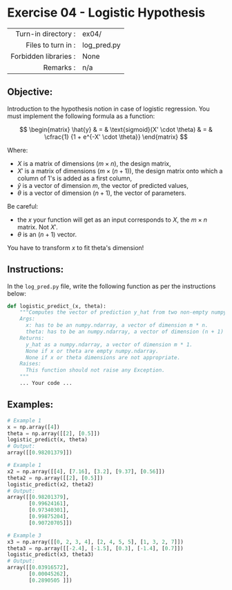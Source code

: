 # Exercise 04 - Logistic Hypothesis

|                         |                  |
| -----------------------:| ---------------- |
|   Turn-in directory :   |  ex04/           |
|   Files to turn in :    |  log_pred.py     |
|   Forbidden libraries : |  None            |
|   Remarks :             |  n/a             |

## Objective:
Introduction to the hypothesis notion in case of logistic regression.
You must implement the following formula as a function:  

$$
\begin{matrix}
\hat{y} & = & \text{sigmoid}(X' \cdot \theta) & = & \cfrac{1} {1 + e^{-X' \cdot \theta}}    
\end{matrix}
$$

Where:
- $X$ is a matrix of dimensions $(m \times n)$, the design matrix,
- $X'$ is a matrix of dimensions $(m \times (n + 1))$, the design matrix onto which a column of $1$'s is added as a first column,
- $\hat{y}$ is a vector of dimension $m$, the vector of predicted values,
- $\theta$ is a vector of dimension $(n + 1)$, the vector of parameters.

Be careful: 
- the *x* your function will get as an input corresponds to $X$, the $m \times n$ matrix. Not $X'$. 
- $\theta$ is an $(n + 1)$ vector. 

You have to transform *x* to fit theta's dimension!

## Instructions:
In the `log_pred.py` file, write the following function as per the instructions below: 
```python
def logistic_predict_(x, theta):
    """Computes the vector of prediction y_hat from two non-empty numpy.ndarray.
    Args:
      x: has to be an numpy.ndarray, a vector of dimension m * n.
      theta: has to be an numpy.ndarray, a vector of dimension (n + 1) * 1.
    Returns:
      y_hat as a numpy.ndarray, a vector of dimension m * 1.
      None if x or theta are empty numpy.ndarray.
      None if x or theta dimensions are not appropriate.
    Raises:
      This function should not raise any Exception.
    """
    ... Your code ...
```

## Examples:
```python
# Example 1
x = np.array([4])
theta = np.array([[2], [0.5]])
logistic_predict(x, theta)
# Output: 
array([[0.98201379]])

# Example 1
x2 = np.array([[4], [7.16], [3.2], [9.37], [0.56]])
theta2 = np.array([[2], [0.5]]) 
logistic_predict(x2, theta2)
# Output: 
array([[0.98201379],
       [0.99624161],
       [0.97340301],
       [0.99875204],
       [0.90720705]])

# Example 3
x3 = np.array([[0, 2, 3, 4], [2, 4, 5, 5], [1, 3, 2, 7]])
theta3 = np.array([[-2.4], [-1.5], [0.3], [-1.4], [0.7]])
logistic_predict(x3, theta3)
# Output: 
array([[0.03916572],
       [0.00045262],
       [0.2890505 ]])
```
